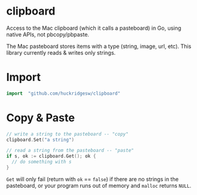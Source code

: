 # clipboard
Access to the Mac clipboard (which it calls a pasteboard) in Go, using native
APIs, not pbcopy/pbpaste.

The Mac pasteboard stores items with a type (string, image, url, etc).  This
library currently reads & writes only strings.

# Import

```go
import 	"github.com/huckridgesw/clipboard"
```

# Copy & Paste

```go
// write a string to the pasteboard -- "copy"
clipboard.Set("a string")

// read a string from the pasteboard -- "paste"
if s, ok := clipboard.Get(); ok {
  // do something with s
}
```

`Get` will only fail (return with `ok` == `false`) if there are no strings in
the pasteboard, or your program runs out of memory and `malloc` returns `NULL`.
